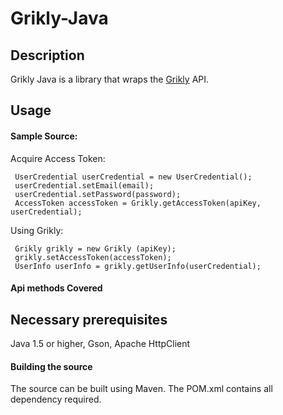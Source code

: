 Grikly-Java
===========

## Description

Grikly Java is a library that wraps the [Grikly](http://grik.ly/) API.

## Usage

#### Sample Source:

Acquire Access Token:

     UserCredential userCredential = new UserCredential();
     userCredential.setEmail(email);
     userCredential.setPassword(password);
     AccessToken accessToken = Grikly.getAccessToken(apiKey, userCredential);


Using Grikly:

     Grikly grikly = new Grikly (apiKey);
     grikly.setAccessToken(accessToken);
     UserInfo userInfo = grikly.getUserInfo(userCredential);

    
#### Api methods Covered


     
## Necessary prerequisites
Java 1.5 or higher, Gson, Apache HttpClient


#### Building the source

The source can be built using Maven. The POM.xml contains all dependency required.
